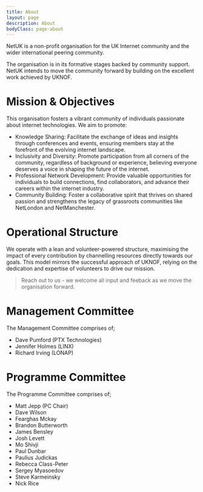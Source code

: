 ```yaml
---
title: About
layout: page
description: About
bodyClass: page-about
---
```


NetUK is a non-profit organisation for the UK Internet community and the wider international peering community.

The organisation is in its formative stages backed by community support. NetUK intends to move the community forward by building on the excellent work achieved by UKNOF.

# Mission & Objectives

This organisation fosters a vibrant community of individuals passionate about internet technologies. We aim to promote:

- Knowledge Sharing: Facilitate the exchange of ideas and insights through conferences and events, ensuring members stay at the forefront of the evolving internet landscape.
- Inclusivity and Diversity: Promote participation from all corners of the community, regardless of background or experience, believing everyone deserves a voice in shaping the future of the internet.
- Professional Network Development: Provide valuable opportunities for individuals to build connections, find collaborators, and advance their careers within the internet industry.
- Community Building: Foster a collaborative spirit that thrives on shared passion and strengthens the legacy of grassroots communities like NetLondon and NetManchester.

# Operational Structure

We operate with a lean and volunteer-powered structure, maximising the impact of every contribution by channelling resources directly towards our goals. This model mirrors the successful approach of UKNOF, relying on the dedication and expertise of volunteers to drive our mission.

> Reach out to us - we welcome all input and feeback as we move the organisation forward.

# Management Committee

The Management Committee comprises of;

- Dave Pumford (PTX Technologies)
- Jennifer Holmes (LINX)
- Richard Irving (LONAP)

# Programme Committee

The Programme Committee comprises of;

- Matt Jepp (PC Chair)
- Dave Wilson
- Fearghas Mckay
- Brandon Butterworth
- James Bensley
- Josh Levett
- Mo Shivji
- Paul Dunbar
- Paulius Judickas
- Rebecca Class-Peter
- Sergey Myasoedov
- Steve Karmeinsky
- Nick Rice


